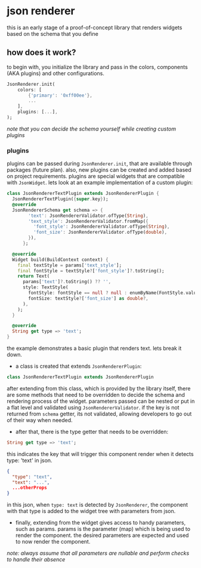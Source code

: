 # json renderer

this is an early stage of a proof-of-concept library that renders widgets based on the schema that you define

## how does it work?

to begin with, you initialize the library and pass in the colors, components (AKA plugins) and other configurations.

```dart
JsonRenderer.init(
    colors: [
        {'primary': '0xff00ee'},
        ...
    ],
    plugins: [...],
);
```

*note that you can decide the schema yourself while creating custom plugins*


### plugins

plugins can be passed during `JsonRenderer.init`, that are available through packages (future plan). also, new plugins can be created and added based on project requirements. plugins are special widgets that are compatible with `JsonWidget`. lets look at an example implementation of a custom plugin:

```dart
class JsonRendererTextPlugin extends JsonRendererPlugin {
  JsonRendererTextPlugin({super.key});
  @override
  JsonRendererSchema get schema => {
        'text': JsonRendererValidator.ofType(String),
        'text_style': JsonRendererValidator.fromMap({
          'font_style': JsonRendererValidator.ofType(String),
          'font_size': JsonRendererValidator.ofType(double),
        }),
      };

  @override
  Widget build(BuildContext context) {
    final textStyle = params['text_style'];
    final fontStyle = textStyle?['font_style']?.toString();
    return Text(
      params['text']?.toString() ?? '',
      style: TextStyle(
        fontStyle: fontStyle == null ? null : enumByName(FontStyle.values, fontStyle),
        fontSize: textStyle?['font_size'] as double?,
      ),
    );
  }

  @override
  String get type => 'text';
}
```

the example demonstrates a basic plugin that renders text. lets break it down.

- a class is created that extends `JsonRendererPlugin`:

```dart
class JsonRendererTextPlugin extends JsonRendererPlugin
```

after extending from this class, which is provided by the library itself, there are some methods that need to be overridden to decide the schema and rendering process of the widget. parameters passed can be nested or put in a flat level and validated using `JsonRendererValidator`. if the key is not returned from `schema` getter, its not validated, allowing developers to go out of their way when needed.

- after that, there is the type getter that needs to be overridden:

```dart
String get type => 'text';
```

this indicates the key that will trigger this component render when it detects type: 'text' in json.

```json
{
  "type": "text",
  "text": "...",
  ...otherProps
}
```

in this json, when `type: text` is detected by `JsonRenderer`, the component with that type is added to the widget tree with parameters from json.

- finally, extending from the widget gives access to handy parameters, such as params. params is the parameter (map) which is being used to render the component. the desired parameters are expected and used to now render the component.

*note: always assume that all parameters are nullable and perform checks to handle their absence*